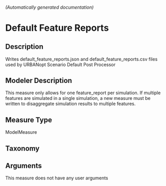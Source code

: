

###### (Automatically generated documentation)

# Default Feature Reports

## Description
Writes default_feature_reports.json and default_feature_reports.csv files used by URBANopt Scenario Default Post Processor

## Modeler Description
This measure only allows for one feature_report per simulation. If multiple features are simulated in a single simulation, a new measure must be written to disaggregate simulation results to multiple features.

## Measure Type
ModelMeasure

## Taxonomy


## Arguments




This measure does not have any user arguments


